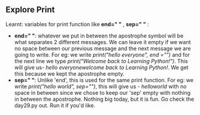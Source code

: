 ## Explore Print
Learnt: variables for print function like  **end=" "** , **sep=" "** :
- **end=" "**: whatever we put in between the apostrophe symbol will be what separates 2 different messages. We can leave it empty if we want no space between our previous message and the next message we are going to write. For eg: we write *print("hello everyone", end ="")* and for the next line we type *print("Welcome back to Learning Python!")*. This will give us- *hello everyonewelcome back to Learning Python!*. We get this because we kept the apostrophe empty.
- **sep=" "**: Unlike 'end', this is used for the same print function. For eg: we write *print("hello world", sep="")*, this will give us - *helloworld* with no space in between since we chose to keep our 'sep' empty with nothing in between the apostrophe.
Nothing big today, but it is fun. Go check the day29.py out. Run it if you'd like.
